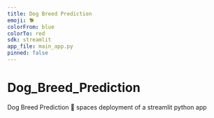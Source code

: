 ```yaml
---
title: Dog Breed Prediction
emoji: 🐕
colorFrom: blue
colorTo: red
sdk: streamlit
app_file: main_app.py
pinned: false
---
```


# Dog_Breed_Prediction
Dog Breed Prediction 🤗 spaces deployment of a streamlit python app
